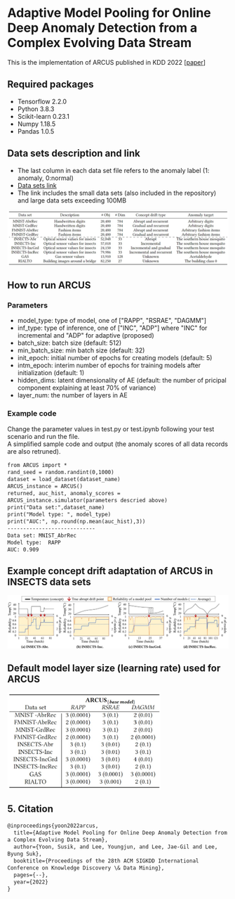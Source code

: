 # Adaptive Model Pooling for Online Deep Anomaly Detection from a Complex Evolving Data Stream
This is the implementation of ARCUS published in KDD 2022 [[paper](https://arxiv.org/abs/2206.04792)]


## Required packages
- Tensorflow 2.2.0
- Python 3.8.3
- Scikit-learn 0.23.1
- Numpy 1.18.5
- Pandas 1.0.5

## Data sets description and link
- The last column in each data set file refers to the anomaly label (1: anomaly, 0:normal)   </br>
- [Data sets link](https://www.dropbox.com/sh/a3fhtp9zjjujrwa/AAD_4wkFaULuK-uJinbtw81Oa?dl=0) </br>
- The link includes the small data sets (also included in the repository) and large data sets exceeding 100MB </br>
<img src="figures/Data_sets.jpg" width="800"> 


## How to run ARCUS
### Parameters

- model_type: type of model, one of ["RAPP", "RSRAE", "DAGMM"]
- inf_type: type of inference, one of ["INC", "ADP"] where "INC" for incremental and "ADP" for adaptive (proposed)
- batch_size: batch size (default: 512)
- min_batch_size: min batch size (default: 32)
- init_epoch: initial number of epochs for creating models (default: 5)
- intm_epoch: interim number of epochs for training models after initialization  (default: 1)
- hidden_dims: latent dimensionality of AE (default: the number of pricipal component explaining at least 70% of variance)
- layer_num: the number of layers in AE

### Example code
Change the parameter values in test.py or test.ipynb following your test scenario and run the file. </br>
A simplified sample code and output (the anomaly scores of all data records are also retruned).
```
from ARCUS import *
rand_seed = random.randint(0,1000)
dataset = load_dataset(dataset_name)
ARCUS_instance = ARCUS()
returned, auc_hist, anomaly_scores = ARCUS_instance.simulator(parameters descried above)
print("Data set:",dataset_name)
print("Model type: ", model_type)
print("AUC:", np.round(np.mean(auc_hist),3))
----------------------------
Data set: MNIST_AbrRec
Model type:  RAPP
AUC: 0.909
```

## Example concept drift adaptation of ARCUS in INSECTS data sets
<img src="figures/Drift_adaptation.jpg" width="900">

## Default model layer size (learning rate) used for ARCUS
<img src="figures/ARCUS_params.jpg" width="350">

## 5. Citation
```
@inproceedings{yoon2022arcus,
  title={Adaptive Model Pooling for Online Deep Anomaly Detection from a Complex Evolving Data Stream},
  author={Yoon, Susik, and Lee, Youngjun, and Lee, Jae-Gil and Lee, Byung Suk},
  booktitle={Proceedings of the 28th ACM SIGKDD International Conference on Knowledge Discovery \& Data Mining},
  pages={--},
  year={2022}
}
```
